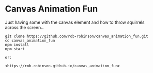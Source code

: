 # Canvas Animation Fun

Just having some with the canvas element and how to throw squirrels across the screen...

```
git clone https://github.com/rob-robinson/canvas_animation_fun.git
cd canvas_animation_fun
npm install
npm start

or:

<https://rob-robinson.github.io/canvas_animation_fun>

```